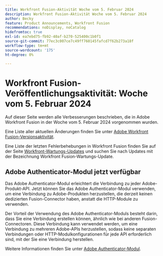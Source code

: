 ```yaml
---
title: Workfront Fusion-Aktivität Woche vom 5. Februar 2024
description: Workfront Fusion-Aktivität Woche vom 5. Februar 2024
author: Becky
feature: Product Announcements, Workfront Fusion
recommendations: noDisplay, noCatalog
hidefromtoc: true
exl-id: ea7ebd75-fb92-40af-b270-525400c1b0f1
source-git-commit: 77ec3c007ce7c49ff760145fafcd7f62b273a18f
workflow-type: tm+mt
source-wordcount: '175'
ht-degree: 0%

---
```


# Workfront Fusion-Veröffentlichungsaktivität: Woche vom 5. Februar 2024

Auf dieser Seite werden alle Verbesserungen beschrieben, die in Adobe Workfront Fusion in der Woche vom 5. Februar 2024 vorgenommen wurden.

Eine Liste aller aktuellen Änderungen finden Sie unter [Adobe Workfront Fusion-Versionsaktivität](/help/workfront-fusion/fusion-product-releases/fusion-release-activity.md).

Eine Liste der letzten Fehlerbehebungen in Workfront Fusion finden Sie auf der Seite [Workfront-Wartungs-Updates](https://experienceleague.adobe.com/docs/workfront-known-issues/releases/current-updates.html) und suchen Sie nach Updates mit der Bezeichnung Workfront Fusion-Wartungs-Update.

## Adobe Authenticator-Modul jetzt verfügbar

Das Adobe Authenticator-Modul erleichtert die Verbindung zu jeder Adobe-Produkt-API. Jetzt können Sie das Adobe Authenticator-Modul verwenden, um eine Verbindung zu Adobe-Produkten herzustellen, die derzeit keinen dedizierten Fusion-Connector haben, anstatt die HTTP-Module zu verwenden.

Der Vorteil der Verwendung des Adobe Authenticator-Moduls besteht darin, dass Sie eine Verbindung erstellen können, ähnlich wie bei anderen Fusion-Connectoren. Diese Verbindung kann verwendet werden, um eine Verbindung zu mehreren Adobe-APIs herzustellen, sodass keine separaten Verbindungen oder HTTP-Modulkonfigurationen für jede API erforderlich sind, mit der Sie eine Verbindung herstellen.

Weitere Informationen finden Sie unter [Adobe Authenticator-Modul](/help/workfront-fusion/references/apps-and-modules/adobe-connectors/adobe-authenticator-modules.md).
